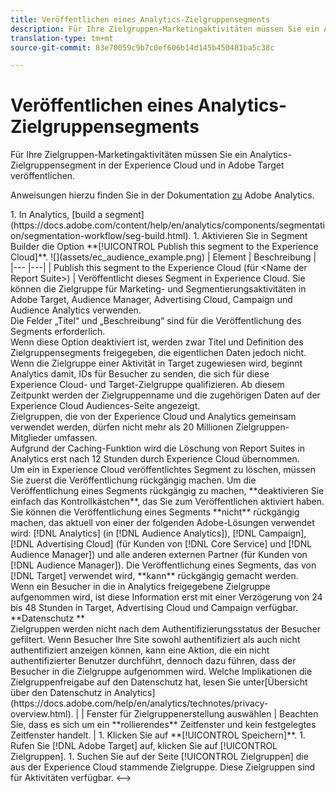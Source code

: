 ```yaml
---
title: Veröffentlichen eines Analytics-Zielgruppensegments
description: Für Ihre Zielgruppen-Marketingaktivitäten müssen Sie ein Analytics-Zielgruppensegment in der Experience Cloud und in Adobe Target veröffentlichen.
translation-type: tm+mt
source-git-commit: 83e70059c9b7c0ef606b14d145b450481ba5c38c

---
```



# Veröffentlichen eines Analytics-Zielgruppensegments

Für Ihre Zielgruppen-Marketingaktivitäten müssen Sie ein Analytics-Zielgruppensegment in der Experience Cloud und in Adobe Target veröffentlichen.

Anweisungen hierzu finden Sie in der Dokumentation [zu](https://docs.adobe.com/content/help/en/analytics/components/segmentation/segmentation-workflow/seg-publish.html) Adobe Analytics.

<!-->1.  In Analytics, [build a segment](https://docs.adobe.com/content/help/en/analytics/components/segmentation/segmentation-workflow/seg-build.html).
1. Aktivieren Sie in Segment Builder die Option **[!UICONTROL Publish this segment to the Experience Cloud]**.

   ![](assets/ec_audience_example.png)

   | Element | Beschreibung |
   |--- |---|
   | Publish this segment to the Experience Cloud (für &lt;Name der Report Suite>) | Veröffentlicht dieses Segment in Experience Cloud. Sie können die Zielgruppe für Marketing- und Segmentierungsaktivitäten in Adobe Target, Audience Manager, Advertising Cloud, Campaign und Audience Analytics verwenden.<br>Die Felder „Titel“ und „Beschreibung“ sind für die Veröffentlichung des Segments erforderlich.<br>Wenn diese Option deaktiviert ist, werden zwar Titel und Definition des Zielgruppensegments freigegeben, die eigentlichen Daten jedoch nicht. Wenn die Zielgruppe einer Aktivität in Target zugewiesen wird, beginnt Analytics damit, IDs für Besucher zu senden, die sich für diese Experience Cloud- und Target-Zielgruppe qualifizieren. Ab diesem Zeitpunkt werden der Zielgruppenname und die zugehörigen Daten auf der Experience Cloud Audiences-Seite angezeigt.<br>Zielgruppen, die von der Experience Cloud und Analytics gemeinsam verwendet werden, dürfen nicht mehr als 20 Millionen Zielgruppen-Mitglieder umfassen.<br>Aufgrund der Caching-Funktion wird die Löschung von Report Suites in Analytics erst nach 12 Stunden durch Experience Cloud übernommen.<br>Um ein in Experience Cloud veröffentlichtes Segment zu löschen, müssen Sie zuerst die Veröffentlichung rückgängig machen. Um die Veröffentlichung eines Segments rückgängig zu machen, **deaktivieren Sie einfach das Kontrollkästchen**, das Sie zum Veröffentlichen aktiviert haben. Sie können die Veröffentlichung eines Segments **nicht** rückgängig machen, das aktuell von einer der folgenden Adobe-Lösungen verwendet wird: [!DNL Analytics] (in [!DNL Audience Analytics]), [!DNL Campaign], [!DNL Advertising Cloud] (für Kunden von [!DNL Core Service] und [!DNL Audience Manager]) und alle anderen externen Partner (für Kunden von [!DNL Audience Manager]). Die Veröffentlichung eines Segments, das von [!DNL Target] verwendet wird, **kann** rückgängig gemacht werden.<br>Wenn ein Besucher in die in Analytics freigegebene Zielgruppe aufgenommen wird, ist diese Information erst mit einer Verzögerung von 24 bis 48 Stunden in Target, Advertising Cloud und Campaign verfügbar.<br>**Datenschutz **<br>Zielgruppen werden nicht nach dem Authentifizierungsstatus der Besucher gefiltert. Wenn Besucher Ihre Site sowohl authentifiziert als auch nicht authentifiziert anzeigen können, kann eine Aktion, die ein nicht authentifizierter Benutzer durchführt, dennoch dazu führen, dass der Besucher in die Zielgruppe aufgenommen wird. Welche Implikationen die Zielgruppenfreigabe auf den Datenschutz hat, lesen Sie unter[Übersicht über den Datenschutz in Analytics](https://docs.adobe.com/help/en/analytics/technotes/privacy-overview.html). |
   | Fenster für Zielgruppenerstellung auswählen | Beachten Sie, dass es sich um ein **rollierendes** Zeitfenster und kein festgelegtes Zeitfenster handelt. |

1. Klicken Sie auf **[!UICONTROL Speichern]**.
1. Rufen Sie [!DNL Adobe Target] auf, klicken Sie auf [!UICONTROL Zielgruppen].
1. Suchen Sie auf der Seite [!UICONTROL Zielgruppen] die aus der Experience Cloud stammende Zielgruppe.

   Diese Zielgruppen sind für Aktivitäten verfügbar. &lt;-->
